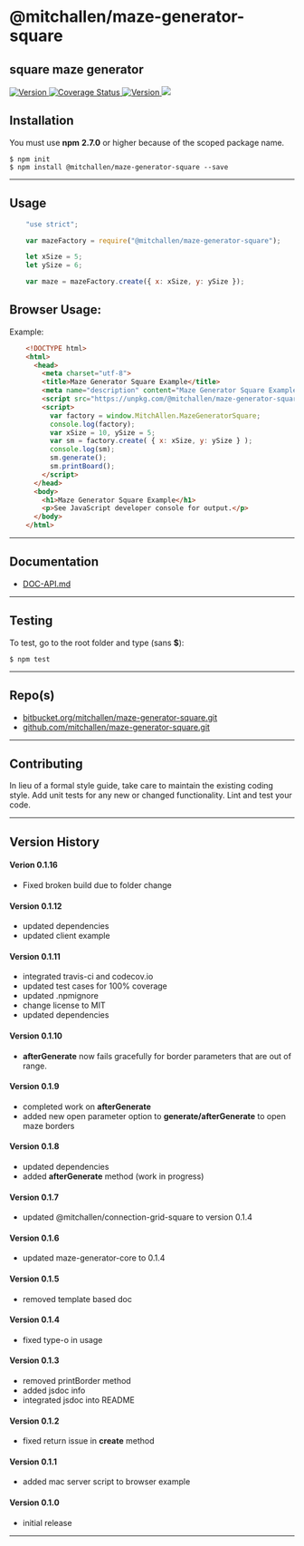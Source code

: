 @mitchallen/maze-generator-square
==
square maze generator
--

<p align="left">

  <a href="https://travis-ci.org/mitchallen/maze-generator-square">
    <img src="https://img.shields.io/travis/mitchallen/maze-generator-square.svg?style=flat-square" alt="Version">
  </a>
  
  <a href="https://codecov.io/gh/mitchallen/maze-generator-square">
    <img src="https://codecov.io/gh/mitchallen/maze-generator-square/branch/master/graph/badge.svg" alt="Coverage Status">
  </a>
  
  <a href="https://npmjs.org/package/@mitchallen/maze-generator-square">
    <img src="http://img.shields.io/npm/v/@mitchallen/maze-generator-square.svg?style=flat-square" alt="Version">
  </a>
  
  <a href="https://npmjs.org/package/@mitchallen/maze-generator-square">
    <img src="https://img.shields.io/github/license/mitchallen/maze-generator-square.svg">
  </a>
  
</p>

## Installation

You must use __npm__ __2.7.0__ or higher because of the scoped package name.

    $ npm init
    $ npm install @mitchallen/maze-generator-square --save
  
* * *

## Usage

```js
    "use strict";

    var mazeFactory = require("@mitchallen/maze-generator-square");

    let xSize = 5;
    let ySize = 6;

    var maze = mazeFactory.create({ x: xSize, y: ySize });
```
    
## Browser Usage:

Example:

```html
    <!DOCTYPE html>
    <html>
      <head>
        <meta charset="utf-8">
        <title>Maze Generator Square Example</title>
        <meta name="description" content="Maze Generator Square Example">
        <script src="https://unpkg.com/@mitchallen/maze-generator-square@0.1.16/dist/maze-generator-square.min.js"></script>
        <script>
          var factory = window.MitchAllen.MazeGeneratorSquare;
          console.log(factory);
          var xSize = 10, ySize = 5;
          var sm = factory.create( { x: xSize, y: ySize } );
          console.log(sm);
          sm.generate();
          sm.printBoard(); 
        </script>
      </head>
      <body>
        <h1>Maze Generator Square Example</h1>
        <p>See JavaScript developer console for output.</p>
      </body>
    </html>
```
    
* * *

## Documentation

* [DOC-API.md](./DOC-API.md)

* * *

## Testing

To test, go to the root folder and type (sans __$__):

    $ npm test
   
* * *
 
## Repo(s)

* [bitbucket.org/mitchallen/maze-generator-square.git](https://bitbucket.org/mitchallen/maze-generator-square.git)
* [github.com/mitchallen/maze-generator-square.git](https://github.com/mitchallen/maze-generator-square.git)

* * *

## Contributing

In lieu of a formal style guide, take care to maintain the existing coding style.
Add unit tests for any new or changed functionality. Lint and test your code.

* * *

## Version History

#### Verion 0.1.16

* Fixed broken build due to folder change

#### Version 0.1.12

* updated dependencies
* updated client example

#### Version 0.1.11

* integrated travis-ci and codecov.io
* updated test cases for 100% coverage
* updated .npmignore 
* change license to MIT
* updated dependencies

#### Version 0.1.10

* __afterGenerate__ now fails gracefully for border parameters that are out of range.

#### Version 0.1.9

* completed work on __afterGenerate__
* added new open parameter option to __generate/afterGenerate__ to open maze borders

#### Version 0.1.8

* updated dependencies
* added __afterGenerate__ method (work in progress)

#### Version 0.1.7

* updated @mitchallen/connection-grid-square to version 0.1.4

#### Version 0.1.6

* updated maze-generator-core to 0.1.4

#### Version 0.1.5

* removed template based doc

#### Version 0.1.4

* fixed type-o in usage

#### Version 0.1.3

* removed printBorder method
* added jsdoc info
* integrated jsdoc into README

#### Version 0.1.2

* fixed return issue in __create__ method

#### Version 0.1.1

* added mac server script to browser example

#### Version 0.1.0

* initial release

* * *

